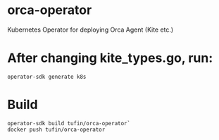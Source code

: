 # orca-operator
Kubernetes Operator for deploying Orca Agent (Kite etc.)

# After changing kite_types.go, run:
`operator-sdk generate k8s`

# Build
```
operator-sdk build tufin/orca-operator`
docker push tufin/orca-operator
```
